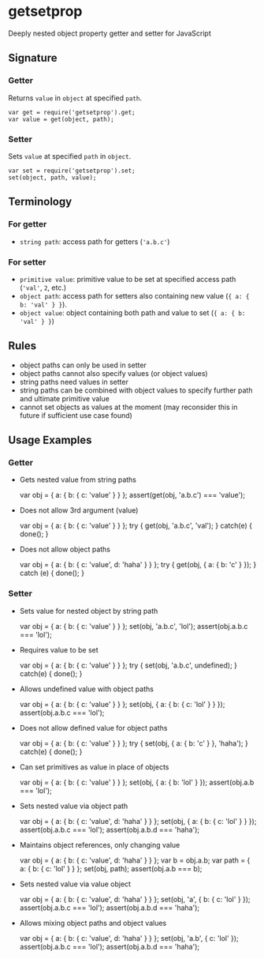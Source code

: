 # getsetprop
Deeply nested object property getter and setter for JavaScript

## Signature

### Getter
Returns `value` in `object` at specified `path`.

    var get = require('getsetprop').get;
    var value = get(object, path);

### Setter

Sets `value` at specified `path` in `object`.

    var set = require('getsetprop').set;
    set(object, path, value);

## Terminology

### For getter
- `string path`: access path for getters (`'a.b.c'`)

### For setter
- `primitive value`: primitive value to be set at specified access path
  (`'val'`, `2`, etc.)
- `object path`: access path for setters also containing new value
  (`{ a: { b: 'val' } }`).
- `object value`: object containing both path and value to set
  (`{ a: { b: 'val' } }`)

## Rules

- object paths can only be used in setter
- object paths cannot also specify values (or object values)
- string paths need values in setter
- string paths can be combined with object values to specify further
  path and ultimate primitive value
- cannot set objects as values at the moment (may reconsider this in
  future if sufficient use case found)

## Usage Examples

### Getter

- Gets nested value from string paths

    var obj = { a: { b: { c: 'value' } } };
    assert(get(obj, 'a.b.c') === 'value');

- Does not allow 3rd argument (value)

    var obj = { a: { b: { c: 'value' } } };
    try {
      get(obj, 'a.b.c', 'val');
    } catch(e) {
      done();
    }

- Does not allow object paths

    var obj = { a: { b: { c: 'value', d: 'haha' } } };
    try {
      get(obj, { a: { b: 'c' } });
    } catch (e) {
      done();
    }

### Setter

- Sets value for nested object by string path

    var obj = { a: { b: { c: 'value' } } };
    set(obj, 'a.b.c', 'lol');
    assert(obj.a.b.c === 'lol');

- Requires value to be set

    var obj = { a: { b: { c: 'value' } } };
    try {
      set(obj, 'a.b.c', undefined);
    } catch(e) {
      done();
    }

- Allows undefined value with object paths

    var obj = { a: { b: { c: 'value' } } };
    set(obj, { a: { b: { c: 'lol' } } });
    assert(obj.a.b.c === 'lol');

- Does not allow defined value for object paths

    var obj = { a: { b: { c: 'value' } } };
    try {
      set(obj, { a: { b: 'c' } }, 'haha');
    } catch(e) {
      done();
    }

- Can set primitives as value in place of objects

    var obj = { a: { b: { c: 'value' } } };
    set(obj, { a: { b: 'lol' } });
    assert(obj.a.b === 'lol');

- Sets nested value via object path

    var obj = { a: { b: { c: 'value', d: 'haha' } } };
    set(obj, { a: { b: { c: 'lol' } } });
    assert(obj.a.b.c === 'lol');
    assert(obj.a.b.d === 'haha');

- Maintains object references, only changing value

    var obj = { a: { b: { c: 'value', d: 'haha' } } };
    var b = obj.a.b;
    var path = { a: { b: { c: 'lol' } } };
    set(obj, path);
    assert(obj.a.b === b);

- Sets nested value via value object

    var obj = { a: { b: { c: 'value', d: 'haha' } } };
    set(obj, 'a', { b: { c: 'lol' } });
    assert(obj.a.b.c === 'lol');
    assert(obj.a.b.d === 'haha');

- Allows mixing object paths and object values

    var obj = { a: { b: { c: 'value', d: 'haha' } } };
    set(obj, 'a.b', { c: 'lol' });
    assert(obj.a.b.c === 'lol');
    assert(obj.a.b.d === 'haha');

